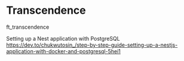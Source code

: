 # Transcendence
ft_transcendence

Setting up a Nest application with PostgreSQL
https://dev.to/chukwutosin_/step-by-step-guide-setting-up-a-nestjs-application-with-docker-and-postgresql-5hei1
